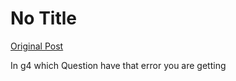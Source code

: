 # No Title

[Original Post](https://discourse.onlinedegree.iitm.ac.in/t/165959/54)

<p>In g4 which Question have that error you are getting</p>